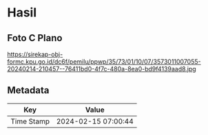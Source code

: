 # Hasil

## Foto C Plano

https://sirekap-obj-formc.kpu.go.id/dc6f/pemilu/ppwp/35/73/01/10/07/3573011007055-20240214-210457--76411bd0-4f7c-480a-8ea0-bd9f4139aad8.jpg


## Metadata

| Key        | Value               |
| ---------- | ------------------- |
| Time Stamp | 2024-02-15 07:00:44 |



